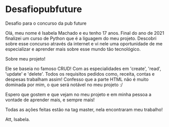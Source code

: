 # Desafiopubfuture
Desafio para o concurso da pub future 

Olá, meu nome é Isabela Machado e eu tenho 17 anos. Final do ano de 2021 finalizei um curso de Python que é a liguagem do meu projeto. Descobri sobre esse concurso através da internet e vi nele uma oportunidade de me especializar e aprender mais sobre esse mundo tão tecnológico. 

Sobre meu projeto! 

Ele se baseia no famoso CRUD! Com as especialidades em 'create', 'read', 'update' e 'delete'. 
Todos os requisitos pedidos como, receita, contas e despesas trabalham assim!
Confesso que a parte HTML não é muito dominada por mim, o que será notável no meu projeto :/ 

Espero que gostem e que vejam no meu projeto e em minha pessoa a vontade de aprender mais, e sempre mais! 

Todas as ações feitas estão na tag master, nela encontraram meu trabalho!

Att, Isabela. 
